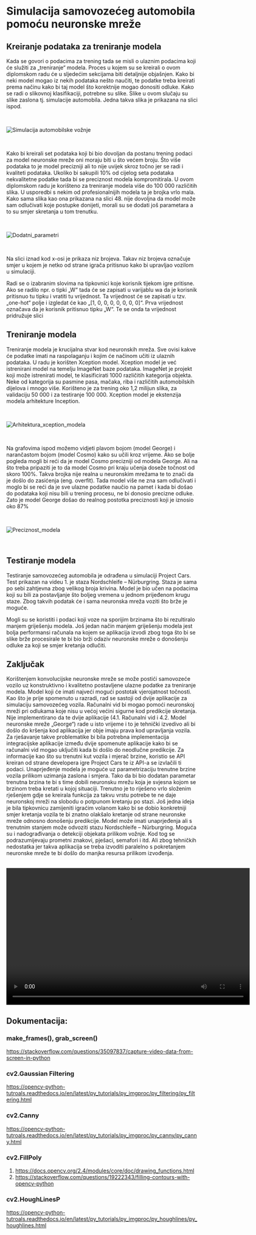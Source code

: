 # Simulacija samovozećeg automobila pomoću neuronske mreže



## Kreiranje podataka za treniranje modela

Kada se govori o podacima za trening tada se misli o ulaznim podacima koji će služiti za „treniranje“ modela. 
Proces u kojem su se kreirali o ovom diplomskom radu će u sljedećim sekcijama biti detaljnije objašnjen.
Kako bi neki model mogao iz nekih podataka nešto naučiti, te podatke treba kreirati prema načinu kako bi taj model što korektnije mogao donositi odluke. 
Kako se radi o slikovnoj klasifikaciji, potrebne su slike. Slike u ovom slučaju su slike zaslona 
tj. simulacije automobila. Jedna takva slika je prikazana na slici ispod. 

<br>

![Simulacija automobilske vožnje](etc/default_view.png)

<br>

Kako bi kreirali set podataka koji bi bio dovoljan da postanu trening podaci za model neuronske mreže oni 
moraju biti u što većem broju. Što više podataka to je model precizniji ali to nije uvijek skroz točno 
jer se radi i kvaliteti podataka. Ukoliko bi sakupili 10% od cijelog seta podataka nekvalitetne podatke tada 
bi se preciznost modela kompromitirala. U ovom diplomskom radu je korišteno za treniranje modela 
više do 100 000 različitih slika. U usporedbi s nekim od profesionalnijih modela ta je brojka vrlo mala. 
Kako sama slika kao ona prikazana na slici 48. nije dovoljna da model može sam odlučivati koje postupke donijeti, 
morali su se dodati još parametara a to su smjer skretanja u tom trenutku. 

<br>

![Dodatni_parametri](etc/dodatni_parametri.png)

<br>

Na slici iznad kod x-osi je prikaza niz brojeva. Takav niz brojeva označuje smjer u kojem je netko 
od strane igrača pritisnuo kako bi upravljao vozilom u simulaciji.

Radi se o izabranim slovima na tipkovnici koje korisnik tijekom igre pritisne. 
Ako se radilo npr. o tipki „W“ tada će se zapisati u varijablu wa da je korisnik pritisnuo tu tipku 
i vratiti tu vrijednost. Ta vrijednost će se zapisati u tzv. „one-hot“ polje i izgledat će kao „[1, 0, 0, 0, 0, 0, 0, 0]“. Prva vrijednost označava da je korisnik pritisnuo tipku „W“. 
Te se onda ta vrijednost pridružuje slici


## Treniranje modela

Treniranje modela je krucijalna stvar kod neuronskih mreža. Sve ovisi kakve će podatke imati na raspolaganju 
i kojim će načinom učiti iz ulaznih podataka. U radu je korišten Xception model. Xception model je 
već istrenirani model na temelju ImageNet baze podataka. ImageNet je projekt koji može istrenirati model, 
te klasificirati 1000 različitih kategorija objekta. Neke od kategorija su pasmine pasa, mačaka, riba 
i različitih automobilskih dijelova i mnogo više. Korišteno je za trening oko 1,2 milijun slika, 
za validaciju 50 000 i za testiranje 100 000. Xception model je ekstenzija modela arhitekture Inception. 

<br>

![Arhitektura_xception_modela](etc/arhitektura_xception_modela.png)

<br>

Na grafovima ispod možemo vidjeti plavom bojom (model George) i narančastom bojom (model Cosmo) 
kako su učili kroz vrijeme. Ako se bolje pogleda mogli bi reći da je model Cosmo precizniji od modela George. 
Ali na što treba pripaziti je to da model Cosmo pri kraju učenja doseže točnost od skoro 100%. 
Takva brojka nije realna u neuronskim mrežama te to znači da je došlo do zasićenja (eng. overfit). 
Tada model više ne zna sam odlučivati i moglo bi se reći da je sve ulazne podatke naučio na pamet i 
kada bi došao do podataka koji nisu bili u trening procesu, ne bi donosio precizne odluke. 
Zato je model George došao do realnog postotka preciznosti koji je iznosio oko 87%

<br>

![Preciznost_modela](etc/preciznos_modela.png)

<br>


## Testiranje modela

Testiranje samovozećeg automobila je odrađena u simulaciji Project Cars. 
Test prikazan na videu 1. je staza Nordschleife – Nürburgring. Staza je sama po sebi zahtjevna zbog velikog broja krivina. 
Model je bio učen na podacima koji su bili za postavljanje što boljeg vremena u jednom prijeđenom krugu staze. 
Zbog takvih podatak će i sama neuronska mreža voziti što brže je moguće. 

Mogli su se koristiti i podaci koji voze na sporijim brzinama što bi rezultiralo manjem griješenju modela. 
Još jedan način manjem griješenju modela jest bolja performansi računala na kojem se aplikacija izvodi zbog toga što bi se slike 
brže procesirale te bi bio brži odaziv neuronske mreže o donošenju odluke za koji se smjer kretanja odlučiti. 


## Zaključak

Korištenjem konvolucijske neuronske mreže se može postići samovozeće vozilo uz konstruktivno i kvalitetno 
postavljene ulazne podatke za treniranje modela. Model koji će imati najveći mogući postotak vjerojatnost točnosti. 
Kao što je prije spomenuto u razradi, rad se sastoji od dvije aplikacije za simulaciju samovozećeg vozila. 
Računalni vid bi mogao pomoći neuronskoj mreži pri odlukama koje nisu u većoj većini sigurne kod predikcije skretanja.
Nije implementirano da te dvije aplikacije (4.1. Računalni vid i 4.2. Model neuronske mreže „George“) rade u isto 
vrijeme i to je tehnički izvedivo ali bi došlo do kršenja kod aplikacija jer obje imaju prava kod upravljanja vozila.
Za rješavanje takve problematike bi bila potrebna implementacija integracijske aplikacije između dvije spomenute aplikacije kako bi se računalni vid mogao uključiti kada bi došlo do neodlučne predikcije. Za informacije kao što su trenutni kut vozila i mjerač brzine, koristio se API kreiran od strane developera igre Project Cars te iz API-a se izvlačili ti podaci. Unaprjeđenje modela je moguće uz parametrizaciju trenutne brzine vozila prilikom uzimanja zaslona i smjera. Tako da bi bio dodatan parametar trenutna brzina te bi s time dobili neuronsku mrežu koja je svjesna kojom se brzinom treba kretati u kojoj situaciji. Trenutno je to riješeno vrlo složenim rješenjem gdje se kreirala funkcija za takvu vrstu potrebe te ne daje neuronskoj mreži na slobodu o potpunom kretanju po stazi. Još jedna ideja je bila tipkovnicu zamijeniti igraćim volanom kako bi se dobio konkretniji smjer kretanja vozila te bi znatno olakšalo kretanje od strane neuronske mreže odnosno donošenju predikcije. Model može imati unaprjeđenja ali s trenutnim stanjem može odvoziti stazu Nordschleife – Nürburgring. Moguća su i nadograđivanja o detekciji objekata prilikom vožnje. Kod tog se podrazumijevaju prometni znakovi, pješaci, semafori i itd. Ali zbog tehničkih nedostatka jer takva aplikacija se treba izvoditi paralelno s pokretanjem neuronske mreže te bi došlo do manjka resursa prilikom izvođenja. 

<br>

<video width="640" height="360" controls>
  <source src="etc/test_voznja.mp4" type="video/mp4">
  Your browser does not support the video tag.
</video>

## Dokumentacija:

### make_frames(), grab_screen()
https://stackoverflow.com/questions/35097837/capture-video-data-from-screen-in-python

### cv2.Gaussian Filtering
https://opencv-python-tutroals.readthedocs.io/en/latest/py_tutorials/py_imgproc/py_filtering/py_filtering.html

### cv2.Canny
https://opencv-python-tutroals.readthedocs.io/en/latest/py_tutorials/py_imgproc/py_canny/py_canny.html

### cv2.FillPoly
1. https://docs.opencv.org/2.4/modules/core/doc/drawing_functions.html
2. https://stackoverflow.com/questions/19222343/filling-contours-with-opencv-python

### cv2.HoughLinesP
https://opencv-python-tutroals.readthedocs.io/en/latest/py_tutorials/py_imgproc/py_houghlines/py_houghlines.html